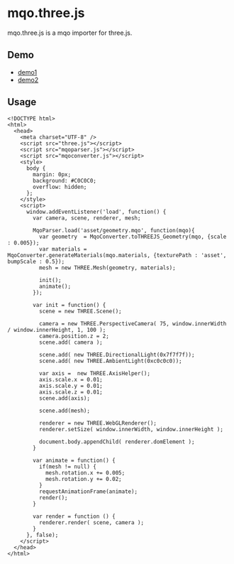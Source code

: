 mqo.three.js
============
mqo.three.js is a mqo importer for three.js.

Demo
----
* [demo1](http://www18.ocn.ne.jp/~nyamadan/dev/webgl/mqo/demo1.html)
* [demo2](http://www18.ocn.ne.jp/~nyamadan/dev/webgl/mqo/demo2.html)

Usage
-----
    <!DOCTYPE html>
    <html>
      <head>
        <meta charset="UTF-8" />
        <script src="three.js"></script>
        <script src="mqoparser.js"></script>
        <script src="mqoconverter.js"></script>
        <style>
          body {
            margin: 0px;
            background: #C0C0C0;
            overflow: hidden;
          };
        </style>
        <script>
          window.addEventListener('load', function() {
            var camera, scene, renderer, mesh;

            MqoParser.load('asset/geometry.mqo', function(mqo){
              var geometry  = MqoConverter.toTHREEJS_Geometry(mqo, {scale : 0.005});
              var materials = MqoConverter.generateMaterials(mqo.materials, {texturePath : 'asset', bumpScale : 0.5});
              mesh = new THREE.Mesh(geometry, materials);

              init();
              animate();
            });

            var init = function() {
              scene = new THREE.Scene();

              camera = new THREE.PerspectiveCamera( 75, window.innerWidth / window.innerHeight, 1, 100 );
              camera.position.z = 2;
              scene.add( camera );

              scene.add( new THREE.DirectionalLight(0x7f7f7f));
              scene.add( new THREE.AmbientLight(0xc0c0c0));

              var axis =  new THREE.AxisHelper();
              axis.scale.x = 0.01;
              axis.scale.y = 0.01;
              axis.scale.z = 0.01;
              scene.add(axis);

              scene.add(mesh);

              renderer = new THREE.WebGLRenderer();
              renderer.setSize( window.innerWidth, window.innerHeight );

              document.body.appendChild( renderer.domElement );
            }

            var animate = function() {
              if(mesh != null) {
                mesh.rotation.x += 0.005;
                mesh.rotation.y += 0.02;
              }
              requestAnimationFrame(animate);
              render();
            }

            var render = function () {
              renderer.render( scene, camera );
            }
          }, false);
        </script>
      </head>
    </html>
